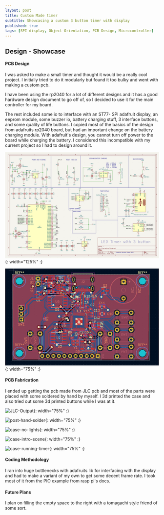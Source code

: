 ```yaml
---
layout: post
title: Custom Made timer
subtitle: Showcasing a custom 3 button timer with display
published: true
tags: [SPI display, Object-Orientation, PCB Design, Microcontroller]
---
```


## Design - Showcase


#### PCB Design 

I was asked to make a small timer and thought it would be a really cool project. I initially tried to do it modularly but found it too bulky and went with making a custom pcb. 

 I have been using the rp2040 for a lot of different designs and it has a good hardware design document to go off of, so I decided to use it for the main controller for my board. 
 
 The rest included some io to interface with an ST77- SPI adafruit display, an eeprom module, some buzzer io, battery charging stuff, 3 interface buttons, and some quality of life buttons. I copied most of the basics of the design from adafruits rp2040 board, but had an important change on the battery charging module. With adafruit's design, you cannot turn off power to the board while charging the battery. I considered this incompatible with my current project so I had to design around it.     



![schematic](https://github.com/hbchaney/Blog_pictures/blob/master/Marianne_timer/pcb_schem.png?raw=true){: width="125%" :}


![pcb-layout](https://github.com/hbchaney/Blog_pictures/blob/master/Marianne_timer/pcb_layout.png?raw=true){: width="75%" :}



#### PCB Fabrication 

I ended up getting the pcb made from JLC pcb and most of the parts were placed with some soldered by hand by myself. I 3d printed the case and also tried out some 3d printed buttons while I was at it. 


![JLC-Output](https://github.com/hbchaney/Blog_pictures/blob/master/Marianne_timer/IMG_7521_01.png?raw=true){: width="75%" :}


![post-hand-solder](https://github.com/hbchaney/Blog_pictures/blob/master/Marianne_timer/IMG_7537_01.png?raw=true){: width="75%" :}


![case-no-lights](https://github.com/hbchaney/Blog_pictures/blob/master/Marianne_timer/IMG_7362.png?raw=true){: width="75%" :}

![case-intro-scene](https://github.com/hbchaney/Blog_pictures/blob/master/Marianne_timer/IMG_7452.png?raw=true){: width="75%" :}

![case-running-timer](https://github.com/hbchaney/Blog_pictures/blob/master/Marianne_timer/IMG_7456.png?raw=true){: width="75%" :}


#### Coding Methodology 

I ran into huge bottlenecks with adafruits lib for interfacing with the display and had to make a variant of my own to get some decent frame rate. I took most of it from the PIO example from rasp pi's docs. 


#### Future Plans 

I plan on filling the empty space to the right with a tomagachi style friend of some sort. 
